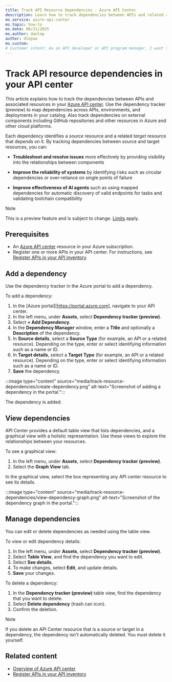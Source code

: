 ```yaml
---
title: Track API Resource Dependencies - Azure API Center
description: Learn how to track dependencies between APIs and related resources in your Azure API center.
ms.service: azure-api-center
ms.topic: how-to
ms.date: 08/21/2025
ms.author: danlep
author: dlepow
ms.custom: 
# Customer intent: As an API developer or API program manager, I want to understand the dependencies between API resources in my organization's API center.
---
```


# Track API resource dependencies in your API center 

This article explains how to track the dependencies between APIs and associated resources in your [Azure API center](overview.md). Use the dependency tracker (preview) to map dependencies across APIs, environments, and deployments in your catalog. Also track dependencies on external components including GitHub repositories and other resources in Azure and other cloud platforms.

Each dependency identifies a *source* resource and a related *target* resource that depends on it. By tracking dependencies between source and target resources, you can:

* **Troubleshoot and resolve issues** more effectively by providing visibility into the relationships between components

* **Improve the reliability of systems** by identifying risks such as circular dependencies or over-reliance on single points of failure

* **Improve effectiveness of AI agents** such as using mapped dependencies for automatic discovery of valid endpoints for tasks and validating toolchain compatibility

> [!NOTE]
> This is a preview feature and is subject to change. [Limits](/azure/azure-resource-manager/management/azure-subscription-service-limits?toc=/azure/api-center/toc.json&bc=/azure/api-center/breadcrumb/toc.json#azure-api-center-limits) apply.

## Prerequisites

* An [Azure API center](overview.md) resource in your Azure subscription.
* Register one or more APIs in your API center. For instructions, see [Register APIs in your API inventory](register-apis.md).

## Add a dependency

Use the dependency tracker in the Azure portal to add a dependency. 

To add a dependency:

1. In the [Azure portal][https://portal.azure.com], navigate to your API center.
1. In the left menu, under **Assets**, select **Dependency tracker (preview)**.
1. Select **+ Add Dependency**.
1. In the **Dependency Manager** window, enter a **Title** and optionally a **Description** of the dependency.
1. In **Source details**, select a **Source Type** (for example, an API or a related resource). Depending on the type, enter or select identifying information such as a name or ID.
1. In **Target details**, select a **Target Type** (for example, an API or a related resource). Depending on the type, enter or select identifying information such as a name or ID.
1. **Save** the dependency.

:::image type="content" source="media/track-resource-dependencies/create-dependency.png" alt-text="Screenshot of adding a dependency in the portal.":::

The dependency is added. 

## View dependencies 

API Center provides a default table view that lists dependencies, and a graphical view with a holistic representation. Use these views to explore the relationships between your resources.

To see a graphical view:

1. In the left menu, under **Assets**, select **Dependency tracker (preview)**.
1. Select the **Graph View** tab.

In the graphical view, select the box representing any API center resource to see its details.

:::image type="content" source="media/track-resource-dependencies/view-dependency-graph.png" alt-text="Screenshot of the dependency graph in the portal.":::

## Manage dependencies

You can edit or delete dependencies as needed using the table view.

To view or edit dependency details:

1. In the left menu, under **Assets**, select **Dependency tracker (preview)**.
1. Select **Table View**, and find the dependency you want to edit.
1. Select **See details**.
1. To make changes, select **Edit**, and update details.
1. **Save** your changes.

To delete a dependency:

1. In the **Dependency tracker (preview)** table view, find the dependency that you want to delete.
1. Select **Delete dependency** (trash can icon).
1. Confirm the deletion.

> [!NOTE]
> If you delete an API Center resource that is a source or target in a dependency, the dependency isn't automatically deleted. You must delete it yourself.

## Related content

* [Overview of Azure API center](overview.md)
* [Register APIs in your API inventory](register-apis.md)